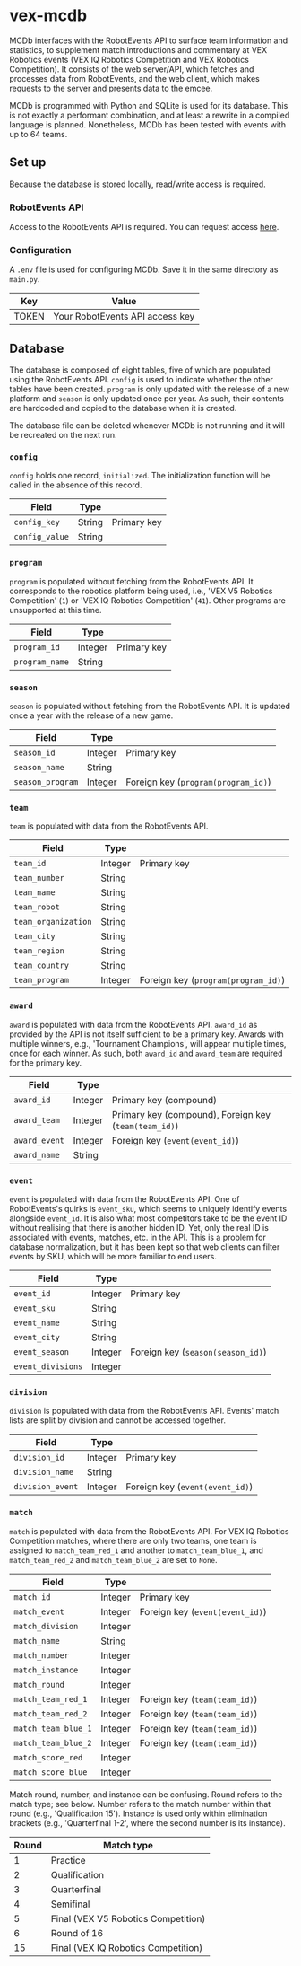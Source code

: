 # vex-mcdb

MCDb interfaces with the RobotEvents API to surface team information and statistics, to supplement match introductions and commentary at VEX Robotics events (VEX IQ Robotics Competition and VEX Robotics Competition). It consists of the web server/API, which fetches and processes data from RobotEvents, and the web client, which makes requests to the server and presents data to the emcee.

MCDb is programmed with Python and SQLite is used for its database. This is not exactly a performant combination, and at least a rewrite in a compiled language is planned. Nonetheless, MCDb has been tested with events with up to 64 teams.

## Set up

Because the database is stored locally, read/write access is required.

### RobotEvents API

Access to the RobotEvents API is required. You can request access [here](https://www.robotevents.com/api/v2).

### Configuration

A `.env` file is used for configuring MCDb. Save it in the same directory as `main.py`.

|Key|Value|
|---|---|
|TOKEN|Your RobotEvents API access key|

## Database

The database is composed of eight tables, five of which are populated using the RobotEvents API. `config` is used to indicate whether the other tables have been created. `program` is only updated with the release of a new platform and `season` is only updated once per year. As such, their contents are hardcoded and copied to the database when it is created.

The database file can be deleted whenever MCDb is not running and it will be recreated on the next run.

### `config`

`config` holds one record, `initialized`. The initialization function will be called in the absence of this record.

|Field|Type||
|---|---|---|
|`config_key`|String|Primary key|
|`config_value`|String||

### `program`

`program` is populated without fetching from the RobotEvents API. It corresponds to the robotics platform being used, i.e., 'VEX V5 Robotics Competition' (`1`) or 'VEX IQ Robotics Competition' (`41`). Other programs are unsupported at this time.

|Field|Type||
|---|---|---|
|`program_id`|Integer|Primary key|
|`program_name`|String||

### `season`

`season` is populated without fetching from the RobotEvents API. It is updated once a year with the release of a new game.

|Field|Type||
|---|---|---|
|`season_id`|Integer|Primary key|
|`season_name`|String||
|`season_program`|Integer|Foreign key (`program(program_id)`)|

### `team`

`team` is populated with data from the RobotEvents API.

|Field|Type||
|---|---|---|
|`team_id`|Integer|Primary key|
|`team_number`|String||
|`team_name`|String||
|`team_robot`|String||
|`team_organization`|String||
|`team_city`|String||
|`team_region`|String||
|`team_country`|String||
|`team_program`|Integer|Foreign key (`program(program_id)`)|

### `award`

`award` is populated with data from the RobotEvents API. `award_id` as provided by the API is not itself sufficient to be a primary key. Awards with multiple winners, e.g., 'Tournament Champions', will appear multiple times, once for each winner. As such, both `award_id` and `award_team` are required for the primary key.

|Field|Type||
|---|---|---|
|`award_id`|Integer|Primary key (compound)|
|`award_team`|Integer|Primary key (compound), Foreign key (`team(team_id)`)|
|`award_event`|Integer|Foreign key (`event(event_id)`)|
|`award_name`|String||

### `event`

`event` is populated with data from the RobotEvents API. One of RobotEvents's quirks is `event_sku`, which seems to uniquely identify events alongside `event_id`. It is also what most competitors take to be the event ID without realising that there is another hidden ID. Yet, only the real ID is associated with events, matches, etc. in the API. This is a problem for database normalization, but it has been kept so that web clients can filter events by SKU, which will be more familiar to end users.

|Field|Type||
|---|---|---|
|`event_id`|Integer|Primary key|
|`event_sku`|String||
|`event_name`|String||
|`event_city`|String||
|`event_season`|Integer|Foreign key (`season(season_id)`)|
|`event_divisions`|Integer||

### `division`

`division` is populated with data from the RobotEvents API. Events' match lists are split by division and cannot be accessed together.

|Field|Type||
|---|---|---|
|`division_id`|Integer|Primary key|
|`division_name`|String||
|`division_event`|Integer|Foreign key (`event(event_id)`)|

### `match`

`match` is populated with data from the RobotEvents API. For VEX IQ Robotics Competition matches, where there are only two teams, one team is assigned to `match_team_red_1` and another to `match_team_blue_1`, and `match_team_red_2` and `match_team_blue_2` are set to `None`.

|Field|Type||
|---|---|---|
|`match_id`|Integer|Primary key|
|`match_event`|Integer|Foreign key (`event(event_id)`)|
|`match_division`|Integer||
|`match_name`|String||
|`match_number`|Integer||
|`match_instance`|Integer||
|`match_round`|Integer||
|`match_team_red_1`|Integer|Foreign key (`team(team_id)`)|
|`match_team_red_2`|Integer|Foreign key (`team(team_id)`)|
|`match_team_blue_1`|Integer|Foreign key (`team(team_id)`)|
|`match_team_blue_2`|Integer|Foreign key (`team(team_id)`)|
|`match_score_red`|Integer||
|`match_score_blue`|Integer||

Match round, number, and instance can be confusing. Round refers to the match type; see below. Number refers to the match number within that round (e.g., 'Qualification 15'). Instance is used only within elimination brackets (e.g., 'Quarterfinal 1-2', where the second number is its instance).

|Round|Match type|
|---|---|
|1|Practice|
|2|Qualification|
|3|Quarterfinal|
|4|Semifinal|
|5|Final (VEX V5 Robotics Competition)|
|6|Round of 16|
|15|Final (VEX IQ Robotics Competition)|